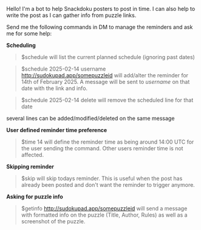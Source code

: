Hello!
I'm a bot to help Snackdoku posters to post in time. I can also help to write the post as I can gather info from puzzle links.

Send me the following commands in DM to manage the reminders and ask me for some help:

**Scheduling**
> $schedule
will list the current planned schedule (ignoring past dates)

> $schedule
> 2025-02-14 username http://sudokupad.app/somepuzzleid
will add/alter the reminder for 14th of February 2025. A message will be sent to _username_ on that date with the link and info.

> $schedule
> 2025-02-14 delete
will remove the scheduled line for that date

several lines can be added/modified/deleted on the same message

**User defined reminder time preference**
> $time 14
will define the reminder time as being around 14:00 UTC for the user sending the command. Other users reminder time is not affected.

**Skipping reminder**
> $skip
will skip todays reminder.
This is useful when the post has already been posted and don't want the reminder to trigger anymore.

**Asking for puzzle info**
> $getinfo http://sudokupad.app/somepuzzleid
will send a message with formatted info on the puzzle (Title, Author, Rules) as well as a screenshot of the puzzle.

